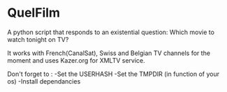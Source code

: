 QuelFilm
========

A python script that responds to an existential question:  Which movie to watch tonight on TV? 

It works with French(CanalSat), Swiss and Belgian TV channels for the moment and uses Kazer.org for XMLTV service.

Don't forget to :
-Set the USERHASH
-Set the TMPDIR (in function of your os)
-Install dependancies
